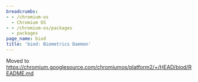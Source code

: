```yaml
---
breadcrumbs:
- - /chromium-os
  - Chromium OS
- - /chromium-os/packages
  - packages
page_name: biod
title: 'biod: Biometrics Daemon'
---
```


Moved to
<https://chromium.googlesource.com/chromiumos/platform2/+/HEAD/biod/README.md>
